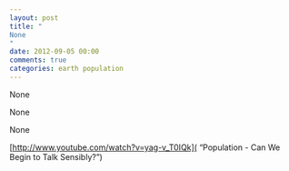 ```yaml
---
layout: post
title: "
None
"
date: 2012-09-05 00:00
comments: true
categories: earth population
---
```


None


None


None

[http://www.youtube.com/watch?v=yag-v_T0IQk]( “Population - Can We Begin to Talk Sensibly?”)

